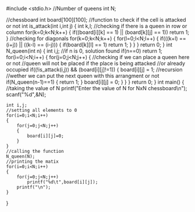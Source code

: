 #include <stdio.h>
//Number of queens
int N;

//chessboard
int board[100][100];
//function to check if the cell is attacked or not
int is_attack(int i,int j)
{
    int k,l;
    //checking if there is a queen in row or column
    for(k=0;k<N;k++)
    {
        if((board[i][k] == 1) || (board[k][j] == 1))
            return 1;
    }
    //checking for diagonals
    for(k=0;k<N;k++)
    {
        for(l=0;l<N;l++)
        {
            if(((k+l) == (i+j)) || ((k-l) == (i-j)))
            {
                if(board[k][l] == 1)
                    return 1;
            }
        }
    }
    return 0;
}
int N_queen(int n)
{
    int i,j;
    //if n is 0, solution found
    if(n==0)
        return 1;
    for(i=0;i<N;i++)
    {
        for(j=0;j<N;j++)
        {
            //checking if we can place a queen here or not
            //queen will not be placed if the place is being attacked
            //or already occupied
            if((!is_attack(i,j)) && (board[i][j]!=1))
            {
                board[i][j] = 1;
                //recursion
                //wether we can put the next queen with this arrangment or not
                if(N_queen(n-1)==1)
                {
                    return 1;
                }
                board[i][j] = 0;
            }
        }
    }
    return 0;
}
int main()
{
    //taking the value of N
    printf("Enter the value of N for NxN chessboard\n");
    scanf("%d",&N);

    int i,j;
    //setting all elements to 0
    for(i=0;i<N;i++)
    {
        for(j=0;j<N;j++)
        {
            board[i][j]=0;
        }
    }
    //calling the function
    N_queen(N);
    //printing the matix
    for(i=0;i<N;i++)
    {
        for(j=0;j<N;j++)
            printf("%d\t",board[i][j]);
        printf("\n");
    }
}
